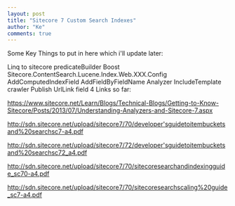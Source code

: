 ```yaml
--- 
layout: post
title: "Sitecore 7 Custom Search Indexes"
author: "Ke"
comments: true
---
```

Some Key Things to put in here which i'll update later:

Linq to sitecore
predicateBuilder
Boost
Sitecore.ContentSearch.Lucene.Index.Web.XXX.Config
AddComputedIndexField
AddFieldByFieldName
Analyzer
IncludeTemplate
crawler
Publish
UrlLink field
4 Links so far:

https://www.sitecore.net/Learn/Blogs/Technical-Blogs/Getting-to-Know-Sitecore/Posts/2013/07/Understanding-Analyzers-and-Sitecore-7.aspx

http://sdn.sitecore.net/upload/sitecore7/70/developer'sguidetoitembucketsand%20searchsc7-a4.pdf

http://sdn.sitecore.net/upload/sitecore7/72/developer'sguidetoitembucketsand%20searchsc72_a4.pdf

http://sdn.sitecore.net/upload/sitecore7/70/sitecoresearchandindexingguide_sc70-a4.pdf

http://sdn.sitecore.net/upload/sitecore7/70/sitecoresearchscaling%20guide_sc7-a4.pdf